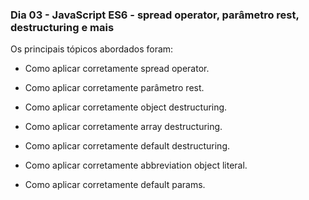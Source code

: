 ### Dia 03 - JavaScript ES6 - spread operator, parâmetro rest, destructuring e mais

Os principais tópicos abordados foram:

* Como aplicar corretamente spread operator.

* Como aplicar corretamente parâmetro rest.

* Como aplicar corretamente object destructuring.

* Como aplicar corretamente array destructuring.

* Como aplicar corretamente default destructuring.

* Como aplicar corretamente abbreviation object literal.

* Como aplicar corretamente default params.
